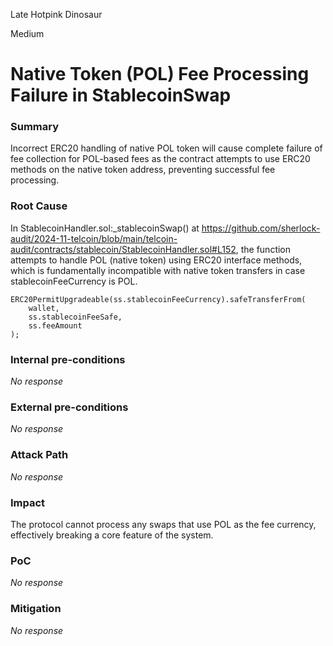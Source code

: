 Late Hotpink Dinosaur

Medium

# Native Token (POL) Fee Processing Failure in StablecoinSwap

### Summary

Incorrect ERC20 handling of native POL token will cause complete failure of fee collection for POL-based fees as the contract attempts to use ERC20 methods on the native token address, preventing successful fee processing.


### Root Cause

In StablecoinHandler.sol:_stablecoinSwap() at https://github.com/sherlock-audit/2024-11-telcoin/blob/main/telcoin-audit/contracts/stablecoin/StablecoinHandler.sol#L152, the function attempts to handle POL (native token) using ERC20 interface methods, which is fundamentally incompatible with native token transfers in case stablecoinFeeCurrency is POL.
```solidity
ERC20PermitUpgradeable(ss.stablecoinFeeCurrency).safeTransferFrom(
    wallet,
    ss.stablecoinFeeSafe,
    ss.feeAmount
);
```


### Internal pre-conditions

_No response_

### External pre-conditions

_No response_

### Attack Path

_No response_

### Impact

The protocol cannot process any swaps that use POL as the fee currency, effectively breaking a core feature of the system.

### PoC

_No response_

### Mitigation

_No response_